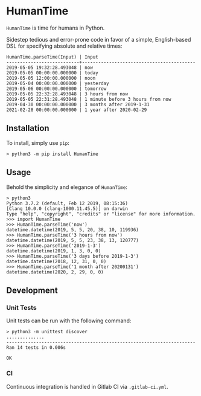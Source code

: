 
# HumanTime
`HumanTime` is time for humans in Python.

Sidestep tedious and error-prone code in favor of a simple, English-based DSL for specifying absolute and relative times:

    HumanTime.parseTime(Input) | Input
    ---------------------------+------------------------------------------
	2019-05-05 19:32:28.493048 | now
	2019-05-05 00:00:00.000000 | today
	2019-05-05 12:00:00.000000 | noon
	2019-05-04 00:00:00.000000 | yesterday
	2019-05-06 00:00:00.000000 | tomorrow
	2019-05-05 22:32:28.493048 | 3 hours from now
	2019-05-05 22:31:28.493048 | 1 minute before 3 hours from now
	2019-04-30 00:00:00.000000 | 3 months after 2019-1-31
	2021-02-28 00:00:00.000000 | 1 year after 2020-02-29

## Installation
To install, simply use `pip`:

	> python3 -m pip install HumanTime

## Usage
Behold the simplicity and elegance of `HumanTime`:

	> python3
	Python 3.7.2 (default, Feb 12 2019, 08:15:36)
	[Clang 10.0.0 (clang-1000.11.45.5)] on darwin
	Type "help", "copyright", "credits" or "license" for more information.
	>>> import HumanTime
	>>> HumanTime.parseTime('now')
	datetime.datetime(2019, 5, 5, 20, 38, 10, 119936)
	>>> HumanTime.parseTime('3 hours from now')
	datetime.datetime(2019, 5, 5, 23, 38, 13, 120777)
	>>> HumanTime.parseTime('2019-1-3')
	datetime.datetime(2019, 1, 3, 0, 0)
	>>> HumanTime.parseTime('3 days before 2019-1-3')
	datetime.datetime(2018, 12, 31, 0, 0)
	>>> HumanTime.parseTime('1 month after 20200131')
	datetime.datetime(2020, 2, 29, 0, 0)

## Development

### Unit Tests
Unit tests can be run with the following command:

    > python3 -m unittest discover
    ..............
	----------------------------------------------------------------------
	Ran 14 tests in 0.006s

	OK

### CI
Continuous integration is handled in Gitlab CI via `.gitlab-ci.yml`.
